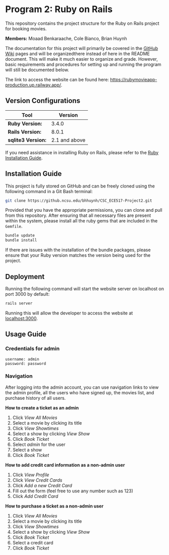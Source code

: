 # Program 2: Ruby on Rails

This repository contains the project structure for the Ruby on Rails project for booking movies.

**Members:** Moaad Benkaraache, Cole Bianco, Brian Huynh

The documentation for this project will primarily be covered in the [GitHub Wiki](https://github.ncsu.edu/bhhuynh/CSC_ECE517-Project2/wiki) pages and will be organizedthere instead of here in the README document. This will make it much
easier to organize and grade. However, basic requirements and procedures for setting up and running the program will still be documented below.

The link to access the website can be found here: https://rubymovieapp-production.up.railway.app/.

## Version Configurations

| Tool | Version |
| ---- | ------- |
| **Ruby Version:** | 3.4.0 |
| **Rails Version:** | 8.0.1 |
| **sqlite3 Version:** | 2.1 and above |

If you need assistance in installing Ruby on Rails, please refer to the [Ruby Installation Guide](https://guides.rubyonrails.org/v5.0/getting_started.html).

## Installation Guide

This project is fully stored on GitHub and can be freely cloned using the following command in a Git Bash terminal:

```bash
git clone https://github.ncsu.edu/bhhuynh/CSC_ECE517-Project2.git
```

Provided that you have the appropriate permissions, you can clone and pull from this repository.
After ensuring that all necessary files are present within the system, please install all the ruby
gems that are included in the `Gemfile`.

```bash
bundle update
bundle install
```

If there are issues with the installation of the bundle packages, please ensure that your Ruby version
matches the version being used for the project.

## Deployment

Running the following command will start the website server on localhost on port 3000 by default:

```bash
rails server
```

Running this will allow the developer to access the website at [localhost:3000](localhost:3000).


## Usage Guide

### Credentials for admin ###

```
username: admin
password: password
```

### Navigation ###

After logging into the admin account, you can use navigation links to view the admin profile,
all the users who have signed up, the movies list, and purchase history of all users.

**How to create a ticket as an admin**

1. Click *View All Movies*
2. Select a movie by clicking its title
3. Click *View Showtimes*
4. Select a show by clicking *View Show*
5. Click *Book Ticket*
6. Select *admin* for the user
7. Select a show
8. Click *Book Ticket*

**How to add credit card information as a non-admin user**
1. Click *View Profile*
2. Click *View Credit Cards*
3. Click *Add a new Credit Card*
4. Fill out the form (feel free to use any number such as 123)
5. Click *Add Credit Card*

**How to purchase a ticket as a non-admin user**

1. Click *View All Movies*
2. Select a movie by clicking its title
3. Click *View Showtimes*
4. Select a show by clicking *View Show*
5. Click *Book Ticket*
6. Select a credit card
7. Click *Book Ticket*
